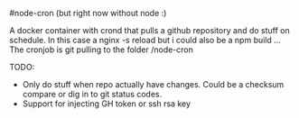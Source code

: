 #node-cron (but right now without node :)

A docker container with crond that pulls a github repository and do stuff on schedule. In this case a nginx -s reload but i could also be a npm build ...
The cronjob is git pulling to the folder /node-cron

TODO:
- Only do stuff when repo actually have changes. Could be a checksum compare or dig in to git status codes.
- Support for injecting GH token or ssh rsa key
